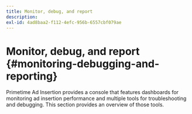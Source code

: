 ```yaml
---
title: Monitor, debug, and report
description:
exl-id: 4ad8baa2-f112-4efc-956b-6557cbf079ae
---
```

# Monitor, debug, and report {#monitoring-debugging-and-reporting}

Primetime Ad Insertion provides a console that features dashboards for monitoring ad insertion performance and multiple tools for troubleshooting and debugging. This section provides an overview of those tools.
